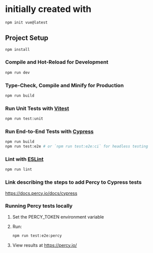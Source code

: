 # initially created with

```sh
npm init vue@latest
```

## Project Setup

```sh
npm install
```

### Compile and Hot-Reload for Development

```sh
npm run dev
```

### Type-Check, Compile and Minify for Production

```sh
npm run build
```

### Run Unit Tests with [Vitest](https://vitest.dev/)

```sh
npm run test:unit
```

### Run End-to-End Tests with [Cypress](https://www.cypress.io/)

```sh
npm run build
npm run test:e2e # or `npm run test:e2e:ci` for headless testing
```

### Lint with [ESLint](https://eslint.org/)

```sh
npm run lint
```

### Link describing the steps to add Percy to Cypress tests

https://docs.percy.io/docs/cypress  
 
### Running Percy tests locally

1. Set the PERCY_TOKEN environment variable

2. Run: 
    ```sh
    npm run test:e2e:percy
    ```

3. View results at https://percy.io/

